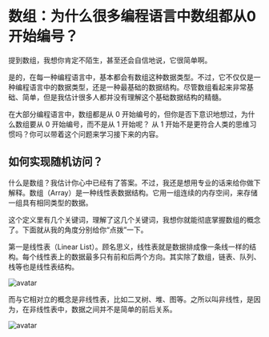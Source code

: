 # 数组：为什么很多编程语言中数组都从0开始编号？

提到数组，我想你肯定不陌生，甚至还会自信地说，它很简单啊。

是的，在每一种编程语言中，基本都会有数组这种数据类型。不过，它不仅仅是一种编程语言中的数据类型，还是一种最基础的数据结构。尽管数组看起来非常基础、简单，但是我估计很多人都并没有理解这个基础数据结构的精髓。

在大部分编程语言中，数组都是从 0 开始编号的，但你是否下意识地想过，为什么数组要从 0 开始编号，而不是从 1 开始呢？ 从 1 开始不是更符合人类的思维习惯吗？你可以带着这个问题来学习接下来的内容。

## 如何实现随机访问？

什么是数组？我估计你心中已经有了答案。不过，我还是想用专业的话来给你做下解释。数组（Array）是一种线性表数据结构。它用一组连续的内存空间，来存储一组具有相同类型的数据。

这个定义里有几个关键词，理解了这几个关键词，我想你就能彻底掌握数组的概念了。下面就从我的角度分别给你“点拨”一下。

第一是线性表（Linear List）。顾名思义，线性表就是数据排成像一条线一样的结构。每个线性表上的数据最多只有前和后两个方向。其实除了数组，链表、队列、栈等也是线性表结构。

![avatar](https://static001.geekbang.org/resource/image/b6/77/b6b71ec46935130dff5c4b62cf273477.jpg)

而与它相对立的概念是非线性表，比如二叉树、堆、图等。之所以叫非线性，是因为，在非线性表中，数据之间并不是简单的前后关系。

![avatar](https://static001.geekbang.org/resource/image/6e/69/6ebf42641b5f98f912d36f6bf86f6569.jpg)
